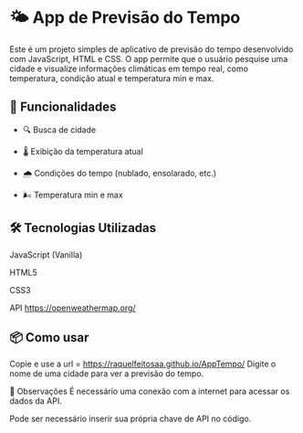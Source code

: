 # 🌤️ App de Previsão do Tempo
Este é um projeto simples de aplicativo de previsão do tempo desenvolvido com JavaScript, HTML e CSS. O app permite que o usuário pesquise uma cidade e visualize informações climáticas em tempo real, como temperatura, condição atual e temperatura min e max.

## 🚀 Funcionalidades

- 🔍 Busca de cidade

- 🌡️ Exibição da temperatura atual

- 🌧️ Condições do tempo (nublado, ensolarado, etc.)

- 🌬️ Temperatura min e max

## 🛠️ Tecnologias Utilizadas
JavaScript (Vanilla)

HTML5

CSS3

API https://openweathermap.org/

## 📦 Como usar
Copie e use a url = https://raquelfeitosaa.github.io/AppTempo/
Digite o nome de uma cidade para ver a previsão do tempo.

📌 Observações
É necessário uma conexão com a internet para acessar os dados da API.

Pode ser necessário inserir sua própria chave de API no código.
